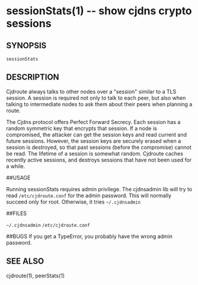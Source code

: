 sessionStats(1) -- show cjdns crypto sessions
=============================================

## SYNOPSIS

`sessionStats`

## DESCRIPTION

Cjdroute always talks to other nodes over a "session" similar to
a TLS session.  A session is required not only to talk to each peer,
but also when talking to intermediate nodes to ask them about their peers
when planning a route.  

The Cjdns protocol offers Perfect Forward Secrecy.  Each session has a random
symmetric key that encrypts that session.  If a node is compromised, 
the attacker can get the session keys and read current and future sessions.
However, the session keys are securely erased when a session is destroyed,
so that past sessions (before the compromise) cannot be read.  The lifetime
of a session is somewhat random.  Cjdroute caches recently active sessions,
and destroys sessions that have not been used for a while.

##USAGE

Running sessionStats requires admin privilege.  The cjdnsadmin lib will 
try to read `/etc/cjdroute.conf` for the admin password.  This will 
normally succeed only for root.  Otherwise, it tries `~/.cjdnsadmin`

##FILES

`~/.cjdnsadmin`
`/etc/cjdroute.conf`

##BUGS
If you get a TypeError, you probably have the wrong admin password.

## SEE ALSO

cjdroute(1), peerStats(1)

